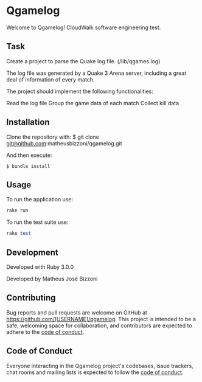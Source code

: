 # Qgamelog

Welcome to Qgamelog!
CloudWalk software engineering test.

## Task
Create a project to parse the Quake log file. (/lib/qgames.log)

The log file was generated by a Quake 3 Arena server, including a great deal of information of every match.

The project should implement the following functionalities:

Read the log file
Group the game data of each match
Collect kill data

## Installation

Clone the repository with:
    $ git clone git@github.com:matheusbizzoni/qgamelog.git

And then execute:

    $ bundle install

## Usage
To run the application use:
```ruby
rake run
```

To run the test suite use:
```ruby
rake test
```

## Development

Developed with Ruby 3.0.0

Developed by Matheus José Bizzoni

## Contributing

Bug reports and pull requests are welcome on GitHub at https://github.com/[USERNAME]/qgamelog. This project is intended to be a safe, welcoming space for collaboration, and contributors are expected to adhere to the [code of conduct](https://github.com/[USERNAME]/qgamelog/blob/master/CODE_OF_CONDUCT.md).

## Code of Conduct

Everyone interacting in the Qgamelog project's codebases, issue trackers, chat rooms and mailing lists is expected to follow the [code of conduct](https://github.com/[USERNAME]/qgamelog/blob/master/CODE_OF_CONDUCT.md).
